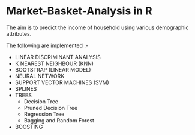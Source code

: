 # Market-Basket-Analysis in R 

The aim is to predict the income of household using various demographic attributes.

The following are implemented :-

- LINEAR DISCRIMINANT ANALYSIS
- K NEAREST NEIGHBOUR (KNN)
- BOOTSTRAP (LINEAR MODEL)
- NEURAL NETWORK
- SUPPORT VECTOR MACHINES (SVM)
- SPLINES
- TREES
   - Decision Tree  
   - Pruned Decision Tree 
   - Regression Tree 
   - Bagging and Random Forest
- BOOSTING


